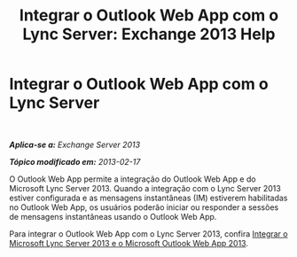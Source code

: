 ﻿---
title: 'Integrar o Outlook Web App com o Lync Server: Exchange 2013 Help'
TOCTitle: Integrar o Outlook Web App com o Lync Server
ms:assetid: 3aef7838-461b-4955-a62a-f30a9e02e20e
ms:mtpsurl: https://technet.microsoft.com/pt-br/library/JJ983446(v=EXCHG.150)
ms:contentKeyID: 52058826
ms.date: 01/10/2018
mtps_version: v=EXCHG.150
ms.translationtype: HT
---

# Integrar o Outlook Web App com o Lync Server

 

_**Aplica-se a:** Exchange Server 2013_

_**Tópico modificado em:** 2013-02-17_

O Outlook Web App permite a integração do Outlook Web App e do Microsoft Lync Server 2013. Quando a integração com o Lync Server 2013 estiver configurada e as mensagens instantâneas (IM) estiverem habilitadas no Outlook Web App, os usuários poderão iniciar ou responder a sessões de mensagens instantâneas usando o Outlook Web App.

Para integrar o Outlook Web App com o Lync Server 2013, confira [Integrar o Microsoft Lync Server 2013 e o Microsoft Outlook Web App 2013](https://go.microsoft.com/fwlink/p/?linkid=280418).

